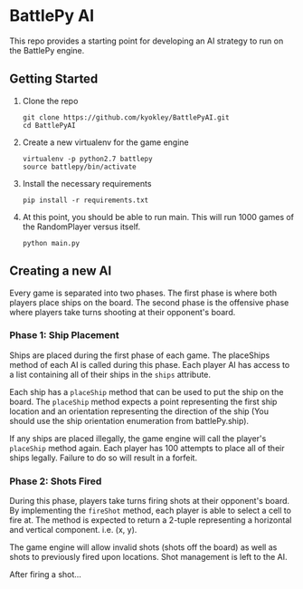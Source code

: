 # BattlePy AI

This repo provides a starting point for developing an AI strategy to run on the BattlePy engine.

## Getting Started
1. Clone the repo
    ```
    git clone https://github.com/kyokley/BattlePyAI.git
    cd BattlePyAI
    ```
2. Create a new virtualenv for the game engine
    ```
    virtualenv -p python2.7 battlepy
    source battlepy/bin/activate
    ```
3. Install the necessary requirements
    ```
    pip install -r requirements.txt
    ```
4. At this point, you should be able to run main. This will run 1000 games of the RandomPlayer versus itself.
    ```
    python main.py
    ```
## Creating a new AI
Every game is separated into two phases. The first phase is where both players place ships on the board. The second phase is the offensive phase where players take turns shooting at their opponent's board.

### Phase 1: Ship Placement
Ships are placed during the first phase of each game. The placeShips method of each AI is called during this phase. Each player AI has access to a list containing all of their ships in the `ships` attribute.

Each ship has a `placeShip` method that can be used to put the ship on the board. The `placeShip` method expects a point representing the first ship location and an orientation representing the direction of the ship (You should use the ship orientation enumeration from battlePy.ship).

If any ships are placed illegally, the game engine will call the player's `placeShip` method again. Each player has 100 attempts to place all of their ships legally. Failure to do so will result in a forfeit.

### Phase 2: Shots Fired
During this phase, players take turns firing shots at their opponent's board. By implementing the `fireShot` method, each player is able to select a cell to fire at. The method is expected to return a 2-tuple representing a horizontal and vertical component. i.e. (x, y).

The game engine will allow invalid shots (shots off the board) as well as shots to previously fired upon locations. Shot management is left to the AI.

After firing a shot...

